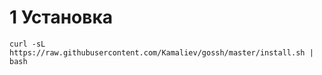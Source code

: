 # 1 Установка

```curl -sL https://raw.githubusercontent.com/Kamaliev/gossh/master/install.sh | bash```